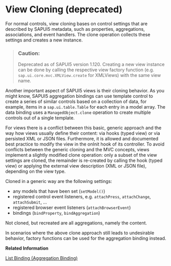 <!-- loioa575619e25c2487f904bae71764e2350 -->

# View Cloning \(deprecated\)

For normal controls, view cloning bases on control settings that are described by SAPUI5 metadata, such as properties, aggregations, associations, and event handlers. The clone operation collects these settings and creates a new instance.

> ### Caution:  
> Deprecated as of SAPUI5 version 1.120. Creating a new view instance can be done by calling the respective view factory function \(e.g. `sap.ui.core.mvc.XMLView.create` for XMLViews\) with the same view name.

Another important aspect of SAPUI5 views is their cloning behavior. As you might know, SAPUI5 aggregation bindings can use template control to create a series of similar controls based on a collection of data, for example, items in a `sap.ui.table.Table` for each entry in a model array. The data binding uses a `ManagedObject.clone` operation to create multiple controls out of a single template.

For views there is a conflict between this basic, generic approach and the way how views usually define their content: via hooks \(typed view\) or via persisted XML or JSON files. Furthermore, it is allowed and documented best practice to modify the view in the onInit hook of its controller. To avoid conflicts between the generic cloning and the MVC concepts, views implement a slightly modified clone operation: only a subset of the view settings are cloned, the remainder is re-created by calling the hook \(typed view\) or applying the external view description \(XML or JSON file\), depending on the view type.

Cloned in a generic way are the following settings:

-   any models that have been set \(`setModel()`\)
-   registered control event listeners, e.g. `attachPress`, `attachChange`, `attachSubmit`, ...
-   registered browser event listeners \(`attachBrowserEvent`\)
-   bindings \(`bindProperty`, `bindAggregation`\)

Not cloned, but recreated are all aggregations, namely the content.

In scenarios where the above clone approach still leads to undesirable behavior, factory functions can be used for the aggregation binding instead.

**Related Information**  


[List Binding \(Aggregation Binding\)](list-binding-aggregation-binding-91f0577.md "List binding (or aggregation binding) is used to automatically create child controls according to model data.")

